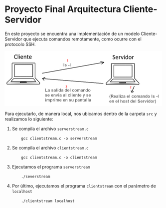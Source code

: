 # Proyecto Final Arquitectura Cliente-Servidor
En este proyecto se encuentra una implementación de un modelo Cliente-Servidor que ejecuta comandos remotamente, como ocurre con el protocolo SSH.

![plot](./ClientServerExample.png)

Para ejecutarlo, de manera local, nos ubicamos dentro de la carpeta `src` y realizamos lo siguiente:

1. Se compila el archivo `serverstream.c`
    ```console
        gcc clientstream.c -o serverstream
    ```
2. Se compila el archivo `clientstream.c`
    ```console
        gcc clientstream.c -o clientstream
    ```
3. Ejecutamos el programa `serverstream`
    ```console
        ./severstream
    ```
4. Por último, ejecutamos el programa `clientstream` con el parámetro de `localhost`
    ```console
        ./clientstream localhost
    ```
